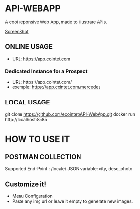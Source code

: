 # API-WEBAPP
A cool reponsive Web App, made to illustrate APIs.

[ScreenShot](https://raw.githubusercontent.com/ecointet/API-WebApp/main/images/screen-app.png)

## ONLINE USAGE
- URL: https://app.cointet.com

### Dedicated Instance for a Prospect
- URL: https://app.cointet.com/<NAME>
- exemple: https://app.cointet.com/mercedes

## LOCAL USAGE
git clone https://github.com/ecointet/API-WebApp.git
docker run 
http://localhost:8585

# HOW TO USE IT

## POSTMAN COLLECTION
Supported End-Point : /locate/<IP>
JSON variable: city, desc, photo

## Customize it!
- Menu Configuration
- Paste any img url or leave it empty to generate new images.
